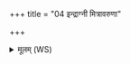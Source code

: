 +++
title = "04 इन्द्राग्नी मित्रावरुणा"

+++
<details><summary>मूलम् (WS)</summary>

इन्द्राग्नी मित्रावरुणा ते अद्योभे च द्यावापृथिवी मातरिश्वा ।  
अश्विना देवः सविता भगश्च मनस्त उघ्नन्तु न रमासा अत्र ॥ ५ ॥
</details>